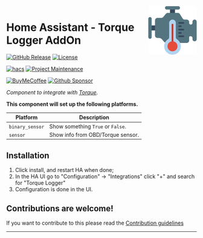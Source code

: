 <img src="icon.png" align="right" width="128" />  

# Home Assistant - Torque Logger AddOn

[![GitHub Release][releases-shield]][releases]
[![License][license-shield]][license]

[![hacs][hacsbadge]][hacs]
[![Project Maintenance][maintenance-shield]][user_profile]

[![BuyMeCoffee][buymecoffeebadge]][buymecoffee]
[![Github Sponsor][githubsponsorbadge]][githubsponsorbadge]


_Component to integrate with [Torque][torque]._

**This component will set up the following platforms.**

Platform | Description
-- | --
`binary_sensor` | Show something `True` or `False`.
`sensor` | Show info from OBD/Torque sensor.

## Installation

1. Click install, and restart HA when done;
2. In the HA UI go to "Configuration" -> "Integrations" click "+" and search for "Torque Logger"
3. Configuration is done in the UI.

<!---->

## Contributions are welcome!

If you want to contribute to this please read the [Contribution guidelines](CONTRIBUTING.md)

[^1]: Icons made by [Smashicons][iconcredit] from [flaticon.com][iconcreditsite]


<!---->

***


[torque]: https://torque-bhp.com/
[buymecoffee]: https://www.buymeacoffee.com/junalmeida
[buymecoffeebadge]: https://img.shields.io/badge/buy%20me%20a%20coffee-%E2%98%95-yellow.svg?style=plastic

[githubsponsor]: https://github.com/sponsors/junalmeida
[githubsponsorbadge]: https://img.shields.io/badge/Sponsor%20me%20on%20Github-%F0%9F%92%8C-orange.svg?style=plastic

[commits-shield]: https://img.shields.io/github/commit-activity/y/junalmeida/homeassistant-torque.svg?style=plastic
[commits]: https://github.com/junalmeida/homeassistant-torque/commits/master
[hacs]: https://github.com/custom-components/hacs
[hacsbadge]: https://img.shields.io/badge/HACS-Custom-orange.svg?style=plastic
[license]: https://github.com/junalmeida/homeassistant-torque/blob/main/LICENSE
[license-shield]: https://img.shields.io/github/license/junalmeida/homeassistant-torque.svg?style=plastic
[maintenance-shield]: https://img.shields.io/badge/maintainer-Marcos%20Junior%20%40junalmeida-blue.svg?style=plastic
[releases-shield]: https://img.shields.io/github/release/junalmeida/homeassistant-torque.svg?style=plastic
[releases]: https://github.com/junalmeida/homeassistant-torque/releases
[user_profile]: https://github.com/junalmeida

[iconcredit]: https://www.flaticon.com/authors/smashicons
[iconcreditsite]: https://www.flaticon.com/
